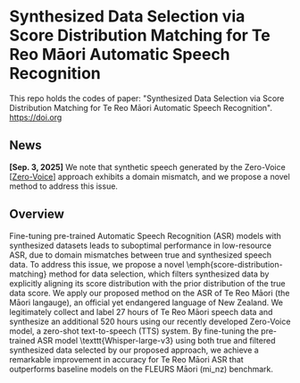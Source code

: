 # Synthesized Data Selection via Score Distribution Matching for Te Reo Māori Automatic Speech Recognition

This repo holds the codes of paper: "Synthesized Data Selection via Score Distribution Matching for Te Reo Māori Automatic Speech Recognition".
https://doi.org

## News

**[Sep. 3, 2025]** We note that synthetic speech generated by the Zero-Voice  [[Zero-Voice](https://github.com/zwan074/zero-voice/)] approach exhibits a domain mismatch, and we propose a novel method to address this issue.

## Overview

Fine-tuning pre-trained Automatic Speech Recognition (ASR) models with synthesized datasets leads to suboptimal performance in low-resource ASR, due to domain mismatches between true and synthesized speech data.
To address this issue, we propose a novel \emph{score-distribution-matching} method for data selection, which filters synthesized data by explicitly aligning its score distribution with the prior distribution of the true data score.
We apply our proposed method on the ASR of Te Reo Māori (the Māori langauge), an official yet endangered language of New Zealand. 
We legitimately collect and label 27 hours of Te Reo Māori speech data and synthesize an additional 520 hours using our recently developed Zero-Voice model, a zero-shot text-to-speech (TTS) system. 
By fine-tuning the pre-trained ASR model \texttt{Whisper-large-v3} using both true and filtered synthesized data selected by our proposed approach, we achieve a remarkable improvement in accuracy for Te Reo Māori ASR that outperforms baseline models on the FLEURS Māori (mi\_nz) benchmark.
